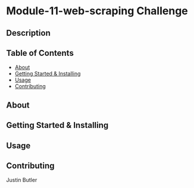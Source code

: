 # Module-11-web-scraping Challenge

## Description

## Table of Contents

- [About](#about)
- [Getting Started & Installing](#getting-started--installing)
- [Usage](#usage)
- [Contributing](#contributing)

## About

## Getting Started & Installing

## Usage

## Contributing 
Justin Butler